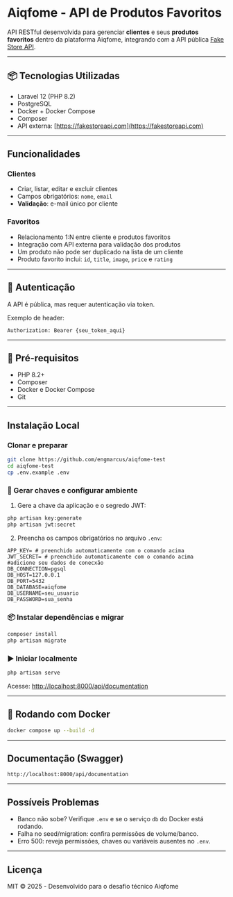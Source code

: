 # Aiqfome - API de Produtos Favoritos

API RESTful desenvolvida para gerenciar **clientes** e seus **produtos favoritos** dentro da plataforma Aiqfome, integrando com a API pública [Fake Store API](https://fakestoreapi.com/docs).

---

## 📦 Tecnologias Utilizadas

- Laravel 12 (PHP 8.2)
- PostgreSQL
- Docker + Docker Compose
- Composer
- API externa: [https://fakestoreapi.com](https://fakestoreapi.com)

---

## Funcionalidades

### Clientes

- Criar, listar, editar e excluir clientes
- Campos obrigatórios: `nome`, `email`
- **Validação**: e-mail único por cliente

### Favoritos

- Relacionamento 1:N entre cliente e produtos favoritos
- Integração com API externa para validação dos produtos
- Um produto não pode ser duplicado na lista de um cliente
- Produto favorito inclui: `id`, `title`, `image`, `price` e `rating`

---

## 🔐 Autenticação

A API é pública, mas requer autenticação via token.

Exemplo de header:

```
Authorization: Bearer {seu_token_aqui}
```

---

## 🧰 Pré-requisitos

- PHP 8.2+
- Composer
- Docker e Docker Compose
- Git

---

## Instalação Local

### Clonar e preparar

```bash
git clone https://github.com/engmarcus/aiqfome-test
cd aiqfome-test
cp .env.example .env
```

### 🔑 Gerar chaves e configurar ambiente

1. Gere a chave da aplicação e o segredo JWT:

```bash
php artisan key:generate
php artisan jwt:secret
```

2. Preencha os campos obrigatórios no arquivo `.env`:

```env
APP_KEY= # preenchido automaticamente com o comando acima
JWT_SECRET= # preenchido automaticamente com o comando acima
#adicione seu dados de conecxão
DB_CONNECTION=pgsql
DB_HOST=127.0.0.1
DB_PORT=5432
DB_DATABASE=aiqfome
DB_USERNAME=seu_usuario
DB_PASSWORD=sua_senha
```

### 📦 Instalar dependências e migrar

```bash
composer install
php artisan migrate
```

### ▶️ Iniciar localmente

```bash
php artisan serve
```

Acesse: [http://localhost:8000/api/documentation](http://localhost:8000/api/documentation)

---

## 🐳 Rodando com Docker

```bash
docker compose up --build -d
```

---

## Documentação (Swagger)

```
http://localhost:8000/api/documentation
```

---

## Possíveis Problemas

- Banco não sobe? Verifique `.env` e se o serviço `db` do Docker está rodando.
- Falha no seed/migration: confira permissões de volume/banco.
- Erro 500: reveja permissões, chaves ou variáveis ausentes no `.env`.

---

## Licença

MIT © 2025 - Desenvolvido para o desafio técnico Aiqfome
